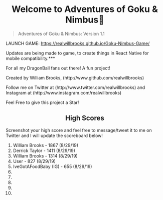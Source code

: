 <h1 align="center">Welcome to Adventures of Goku & Nimbus👋</h1>

> Adventures of Goku & Nimbus: Version 1.1

LAUNCH GAME: https://realwillbrooks.github.io/Goku-Nimbus-Game/

<p> Updates are being made to game, to create things in React Native for mobile compatibility.*** </p>

<p> For all my DragonBall fans out there! A fun project!</p>

<p> Created by William Brooks, (http://www.github.com/realwillbrooks) </p>

<p> Follow me on Twitter at (http://www.twitter.com/realwillbrooks) and Instagram at (http://www.instagram.com/realwillbrooks) </p>

Feel Free to give this project a Star!

<h2 align="center"> High Scores </h2>

<p> Screenshot your high score and feel free to message/tweet it to me on Twitter and I will update the scoreboard below! </p>

1. William Brooks - 1867 (8/29/19)
2. Derrick Taylor - 1411 (8/29/19)
3. William Brooks - 1314 (8/29/19)
4. User - 827 (8/29/19)
5. IveGotAFoodBaby (IG) - 655 (8/29/19)
6.
7.
8.
9.
10.


